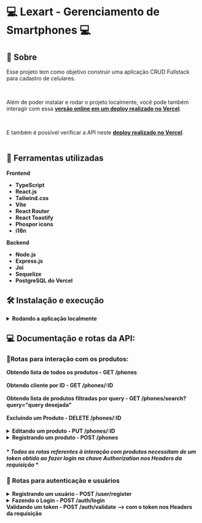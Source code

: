 # :computer: Lexart - Gerenciamento de Smartphones :computer:


## :page_with_curl: Sobre

Esse projeto tem como objetivo construir uma aplicação CRUD Fullstack para cadastro de celulares.

<br />

Além de poder instalar e rodar o projeto localmente, você pode também interagir com essa
[<strong>versão online em um deploy realizado no Vercel</strong>](https://lexart-fullstack-frontend.vercel.app/).

<br />

E também é possível verificar a API neste [<strong>deploy realizado no Vercel</strong>](https://lexart-fullstack-backend.vercel.app/).
<br />
<br />


## :wrench: Ferramentas utilizadas

<strong>Frontend<strong/>
* TypeScript
* React.js
* Tailwind.css
* Vite
* React Router
* React Toastify
* Phospor icons
* i18n

<strong>Backend<strong/>
* Node.js
* Express.js
* Joi
* Sequelize
* PostgreSQL do Vercel


  
## :hammer_and_wrench: Instalação e execução


<details>
  <summary markdown="span"><strong>Rodando a aplicação localmente</strong></summary><br />

Para rodar está aplicação localmente é necessário ter **Git**, **Node** e o **PostgreSQL** instalados e atualizados em seu computador.

Também é necessário que o seu sistema operacional tenha um **terminal Bash** instalado. Caso você esteja utilizando **Linux** ou **macOS**, o Bash já vem instalado por padrão. Porém, se o seu sistema for **Windows**, talvez você precise fazer [a instalação a parte](https://www.lifewire.com/install-bash-on-windows-10-4101773).

<details>
  <summary markdown="span"><strong> :hammer: Configurando o Back-end</strong></summary><br />
  
    
    1. Clone o repositório

  - Use o comando: `git clone git@github.com:GuilhermeSCampos/lexart-fullstack.git`.
  - Entre na pasta do repositório que você acabou de clonar:
    - `cd lexart-fullstack`
    
  2. Entre na pasta do Backend

  - `cd backend`

  3. Instale as dependências

  - `npm install`
    
  <summary markdown="span"><strong>Configurando o banco de dados e .env</strong></summary><br />
  
  O projeto vem configurado para rodar em um banco de dados PostgreSQL, então é nessário instalar 
  PostgreSQL em seu computador ou utilizar um servidor na nuvem. Após ter configurado seu banco, é necessário configurar
    as variáveis de ambiente:

### 1. Em um arquivo .env na raíz do repositório, adicione as configurações de seu banco MySQL:

```sh
POSTGRES_URL=
POSTGRES_USER=
POSTGRES_HOST=
POSTGRES_PASSWORD=
POSTGRES_DATABASE=
JWT_SECRET=
```

### 2. Nesse mesmo arquivo .env, a porta do Express desejada para rodar o servidor

```sh
PORT=
```
### 3. Depois de preencher os dados no env pra se conectar ao banco execute as migrations que populam o banco:
  
  - `npx sequelize db:migrate`

### 4. Por fim, após ter efetuado todas as configurações, rode o servidor utilizando este comando no diretório backend:
  
  - `npm run dev`

  
  </details>
  
   <details>
  <summary markdown="span"><strong> :sunrise: Configurando o Front-end</strong></summary><br />
  
    
    1. Acesse o repositório
  
  - Entre na pasta do repositório:
    - `cd lexart-fullstack`
    
  2. Entre na pasta do Frontend

  - `cd frontend`

  3. Instale as dependências

  - `npm install`
    
  <summary markdown="span"><strong>Configurando variáveis de ambiente</strong></summary><br />
  
  O projeto Frontend vem configurado para fazer diversas requisições para uma API, o endereço vai mudar dependendo de como você rodar o projeto, por isso é necessário configurar
    as variáveis de ambiente:

### 1. Em um arquivo .env na raíz do repositório, adicione as configurações de seu endereço no API como no exemplo abaixo:

```sh
VITE_API_URL="https://lexart-fullstack-backend.vercel.app"
```

### 3. Por fim, após ter efetuado todas as configurações, rode o servidor utilizando este comando no diretório frontend:
  
  - `npm run dev`

  
  </details>
  
 </details>
 
 ## :computer: Documentação e rotas da API:

### 📱Rotas para interação com os produtos:
<summary markdown="span"><strong>Obtendo lista de todos os produtos - GET /phones</strong></summary><br />
<summary markdown="span"><strong>Obtendo cliente por ID - GET /phones/:ID</strong></summary><br />
<summary markdown="span"><strong>Obtendo lista de produtos filtradas por query - GET /phones/search?query="query desejada"</strong></summary><br />
<summary markdown="span"><strong>Excluindo um Produto - DELETE /phones/:ID</strong></summary><br />
<details>
<summary markdown="span"><strong>Editando um produto - PUT /phones/:ID</strong></summary><br /> 

  ```sh
body = {
   name: "Xiaomi Redmi 9",
   brand: "Xiaomi",
   model: "Redmi 9",
   price:  10000,
   color: "red"
}
```
</details>


 
<details>
  <summary markdown="span"><strong>Registrando um produto - POST /phones </strong></summary><br />

  <strong>Estrutura 1 </strong><br />
  
  
```sh
body = {
  "name": "Xiaomi Redmi 9",
  "brand": "Xiaomi",
  "model": "Redmi 9",
  "price": 10000,
  "color": "red"
}
```

  <strong>Estrutura 2 </strong><br />
  
  
```sh
body = {
  "name": "Xiaomi Redmi 9",
  "details": {
    "brand": "Xiaomi",
    "model": "Redmi 9",
    "color": "red"
  },
  "price": 10000
}
```

  <strong>Estrutura 3 </strong><br />
  
  
```sh
body = [
  {
    "name": "Xiaomi Redmi 9",
    "brand": "Xiaomi",
    "model": "Redmi 9",
    "data": [
      {
        "price": 10000,
        "color": "red"
      },
      {
        "price": 10000,
        "color": "blue"
      }
    ]
  },
  {
    "name": "Iphone 14 Pro",
    "brand": "Iphone",
    "model": "14 Pro",
    "data": [
      {
        "price": 30000,
        "color": "silver"
      },
      {
        "price": 30100,
        "color": "gold"
      }
    ]
  }
]


```
</details>

#### * __*Todas as rotas referentes à interação com produtos necessitam de um token obtido ao fazer login na chave Authorization nos Headers da requisição*__ *

### 🙆 Rotas para autenticação e usuários
<details>
<summary markdown="span"><strong>Registrando um usuário - POST /user/register</strong></summary><br />

  ```sh
body = {
  "username": "testeuser",
  "password": "testesenha"
}
```
  </details>
  <details>
<summary markdown="span"><strong>Fazendo o Login - POST /auth/login</strong></summary><br />
    
  ```sh
body = {
  "username": "testeuser",
  "password": "testesenha"
}
```
</details>
<summary markdown="span"><strong>Validando um token - POST /auth/validate --> com o token nos Headers da requisição</strong></summary><br />

 
 
